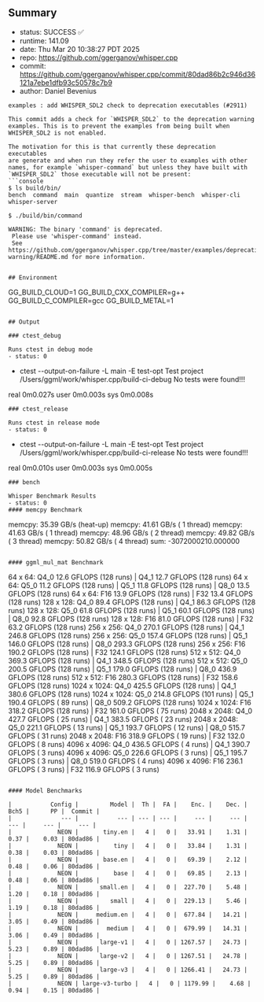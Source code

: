 ## Summary

- status:  SUCCESS ✅
- runtime: 141.09
- date:    Thu Mar 20 10:38:27 PDT 2025
- repo:    https://github.com/ggerganov/whisper.cpp
- commit:  https://github.com/ggerganov/whisper.cpp/commit/80dad86b2c946d36121a7ebe1dfb93c50578c7b9
- author:  Daniel Bevenius
```
examples : add WHISPER_SDL2 check to deprecation executables (#2911)

This commit adds a check for `WHISPER_SDL2` to the deprecation warning
examples. This is to prevent the examples from being built when
WHISPER_SDL2 is not enabled.

The motivation for this is that currently these deprecation executables
are generate and when run they refer the user to examples with other
names, for example `whisper-command` but unless they have built with
`WHISPER_SDL2` those executable will not be present:
```console
$ ls build/bin/
bench  command  main  quantize  stream  whisper-bench  whisper-cli
whisper-server

$ ./build/bin/command

WARNING: The binary 'command' is deprecated.
 Please use 'whisper-command' instead.
 See https://github.com/ggerganov/whisper.cpp/tree/master/examples/deprecation-warning/README.md for more information.
```
```

## Environment

```
GG_BUILD_CLOUD=1
GG_BUILD_CXX_COMPILER=g++
GG_BUILD_C_COMPILER=gcc
GG_BUILD_METAL=1
```

## Output

### ctest_debug

Runs ctest in debug mode
- status: 0
```
+ ctest --output-on-failure -L main -E test-opt
Test project /Users/ggml/work/whisper.cpp/build-ci-debug
No tests were found!!!

real	0m0.027s
user	0m0.003s
sys	0m0.008s
```
### ctest_release

Runs ctest in release mode
- status: 0
```
+ ctest --output-on-failure -L main -E test-opt
Test project /Users/ggml/work/whisper.cpp/build-ci-release
No tests were found!!!

real	0m0.010s
user	0m0.003s
sys	0m0.005s
```
### bench

Whisper Benchmark Results
- status: 0
#### memcpy Benchmark

```
memcpy:   35.39 GB/s (heat-up)
memcpy:   41.61 GB/s ( 1 thread)
memcpy:   41.63 GB/s ( 1 thread)
memcpy:   48.96 GB/s ( 2 thread)
memcpy:   49.82 GB/s ( 3 thread)
memcpy:   50.82 GB/s ( 4 thread)
sum:    -3072000210.000000
```

#### ggml_mul_mat Benchmark

```
  64 x   64: Q4_0    12.6 GFLOPS (128 runs) | Q4_1    12.7 GFLOPS (128 runs)
  64 x   64: Q5_0    11.2 GFLOPS (128 runs) | Q5_1    11.8 GFLOPS (128 runs) | Q8_0    13.5 GFLOPS (128 runs)
  64 x   64: F16     13.9 GFLOPS (128 runs) | F32     13.4 GFLOPS (128 runs)
 128 x  128: Q4_0    89.4 GFLOPS (128 runs) | Q4_1    86.3 GFLOPS (128 runs)
 128 x  128: Q5_0    61.8 GFLOPS (128 runs) | Q5_1    60.1 GFLOPS (128 runs) | Q8_0    92.8 GFLOPS (128 runs)
 128 x  128: F16     81.0 GFLOPS (128 runs) | F32     63.2 GFLOPS (128 runs)
 256 x  256: Q4_0   270.1 GFLOPS (128 runs) | Q4_1   246.8 GFLOPS (128 runs)
 256 x  256: Q5_0   157.4 GFLOPS (128 runs) | Q5_1   146.0 GFLOPS (128 runs) | Q8_0   293.3 GFLOPS (128 runs)
 256 x  256: F16    190.2 GFLOPS (128 runs) | F32    124.1 GFLOPS (128 runs)
 512 x  512: Q4_0   369.3 GFLOPS (128 runs) | Q4_1   348.5 GFLOPS (128 runs)
 512 x  512: Q5_0   200.5 GFLOPS (128 runs) | Q5_1   179.0 GFLOPS (128 runs) | Q8_0   436.9 GFLOPS (128 runs)
 512 x  512: F16    280.3 GFLOPS (128 runs) | F32    158.6 GFLOPS (128 runs)
1024 x 1024: Q4_0   425.5 GFLOPS (128 runs) | Q4_1   380.6 GFLOPS (128 runs)
1024 x 1024: Q5_0   214.8 GFLOPS (101 runs) | Q5_1   190.4 GFLOPS ( 89 runs) | Q8_0   509.2 GFLOPS (128 runs)
1024 x 1024: F16    318.2 GFLOPS (128 runs) | F32    161.0 GFLOPS ( 75 runs)
2048 x 2048: Q4_0   427.7 GFLOPS ( 25 runs) | Q4_1   383.5 GFLOPS ( 23 runs)
2048 x 2048: Q5_0   221.1 GFLOPS ( 13 runs) | Q5_1   193.7 GFLOPS ( 12 runs) | Q8_0   515.7 GFLOPS ( 31 runs)
2048 x 2048: F16    318.9 GFLOPS ( 19 runs) | F32    132.0 GFLOPS (  8 runs)
4096 x 4096: Q4_0   436.5 GFLOPS (  4 runs) | Q4_1   390.7 GFLOPS (  3 runs)
4096 x 4096: Q5_0   226.6 GFLOPS (  3 runs) | Q5_1   195.7 GFLOPS (  3 runs) | Q8_0   519.0 GFLOPS (  4 runs)
4096 x 4096: F16    236.1 GFLOPS (  3 runs) | F32    116.9 GFLOPS (  3 runs)
```

#### Model Benchmarks

|           Config |         Model |  Th |  FA |    Enc. |    Dec. |    Bch5 |      PP |  Commit |
|              --- |           --- | --- | --- |     --- |     --- |     --- |     --- |     --- |
|             NEON |       tiny.en |   4 |   0 |   33.91 |    1.31 |    0.37 |    0.03 | 80dad86 |
|             NEON |          tiny |   4 |   0 |   33.84 |    1.31 |    0.38 |    0.03 | 80dad86 |
|             NEON |       base.en |   4 |   0 |   69.39 |    2.12 |    0.48 |    0.06 | 80dad86 |
|             NEON |          base |   4 |   0 |   69.85 |    2.13 |    0.48 |    0.06 | 80dad86 |
|             NEON |      small.en |   4 |   0 |  227.70 |    5.48 |    1.20 |    0.18 | 80dad86 |
|             NEON |         small |   4 |   0 |  229.13 |    5.46 |    1.19 |    0.18 | 80dad86 |
|             NEON |     medium.en |   4 |   0 |  677.84 |   14.21 |    3.05 |    0.49 | 80dad86 |
|             NEON |        medium |   4 |   0 |  679.99 |   14.31 |    3.06 |    0.49 | 80dad86 |
|             NEON |      large-v1 |   4 |   0 | 1267.57 |   24.73 |    5.23 |    0.89 | 80dad86 |
|             NEON |      large-v2 |   4 |   0 | 1267.51 |   24.78 |    5.25 |    0.89 | 80dad86 |
|             NEON |      large-v3 |   4 |   0 | 1266.41 |   24.73 |    5.25 |    0.89 | 80dad86 |
|             NEON | large-v3-turbo |   4 |   0 | 1179.99 |    4.68 |    0.94 |    0.15 | 80dad86 |

